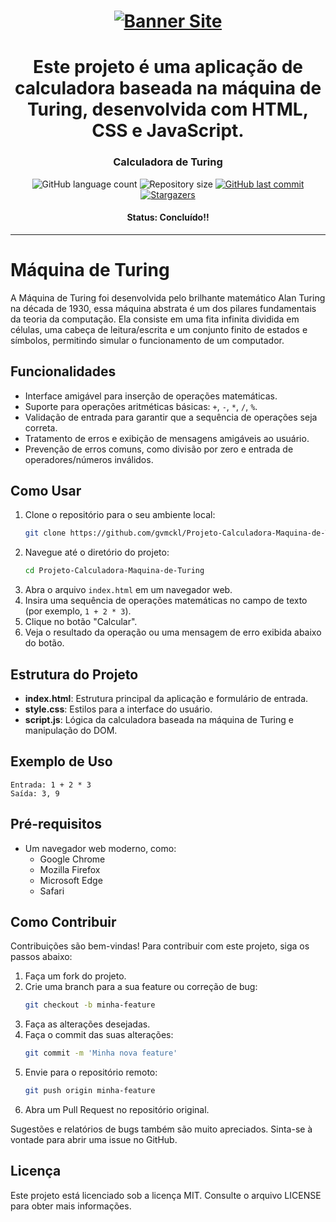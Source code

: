 <h1 align="center">
    <a href="#"><img alt="Banner Site" title="Calculadora de Turing" src="https://i.imgur.com/GtF9lhj.png" /></a>
</h1>

<h1 align="center">Este projeto é uma aplicação de calculadora baseada na máquina de Turing, desenvolvida com HTML, CSS e JavaScript.</h1>

<h3 align="center">Calculadora de Turing</h3>

<div align="center">
  <img alt="GitHub language count" src="https://img.shields.io/github/languages/count/gvmckl/Projeto-Calculadora-Maquina-de-Turing?color=34032B">

  <img alt="Repository size" src="https://img.shields.io/github/repo-size/gvmckl/Projeto-Calculadora-Maquina-de-Turing?color=34032B">
  
  <a href="https://github.com/gvmckl/Projeto-Calculadora-Maquina-de-Turing/commits/main">
    <img alt="GitHub last commit" src="https://img.shields.io/github/last-commit/gvmckl/Projeto-Calculadora-Maquina-de-Turing?color=34032B">
  </a>
  
   <a href="https://github.com/gvmckl/Projeto-Calculadora-Maquina-de-Turing/stargazers">
    <img alt="Stargazers" src="https://img.shields.io/github/stars/gvmckl/Projeto-Calculadora-Maquina-de-Turing?style=social">
  </a>
</div>

<h4 align="center">
   Status: Concluído!!
</h4>

---
# Máquina de Turing

A Máquina de Turing foi desenvolvida pelo brilhante matemático Alan Turing na década de 1930, essa máquina abstrata é um dos pilares fundamentais da teoria da computação. Ela consiste em uma fita infinita dividida em células, uma cabeça de leitura/escrita e um conjunto finito de estados e símbolos, permitindo simular o funcionamento de um computador.

## Funcionalidades

- Interface amigável para inserção de operações matemáticas.
- Suporte para operações aritméticas básicas: `+`, `-`, `*`, `/`, `%`.
- Validação de entrada para garantir que a sequência de operações seja correta.
- Tratamento de erros e exibição de mensagens amigáveis ao usuário.
- Prevenção de erros comuns, como divisão por zero e entrada de operadores/números inválidos.

## Como Usar

1. Clone o repositório para o seu ambiente local:
   ```bash
   git clone https://github.com/gvmckl/Projeto-Calculadora-Maquina-de-Turing.git
   ```
2. Navegue até o diretório do projeto:
   ```bash
   cd Projeto-Calculadora-Maquina-de-Turing
   ```
3. Abra o arquivo `index.html` em um navegador web.
4. Insira uma sequência de operações matemáticas no campo de texto (por exemplo, `1 + 2 * 3`).
5. Clique no botão "Calcular".
6. Veja o resultado da operação ou uma mensagem de erro exibida abaixo do botão.

## Estrutura do Projeto

- **index.html**: Estrutura principal da aplicação e formulário de entrada.
- **style.css**: Estilos para a interface do usuário.
- **script.js**: Lógica da calculadora baseada na máquina de Turing e manipulação do DOM.

## Exemplo de Uso

```plaintext
Entrada: 1 + 2 * 3
Saída: 3, 9
```

## Pré-requisitos

- Um navegador web moderno, como:
  - Google Chrome
  - Mozilla Firefox
  - Microsoft Edge
  - Safari

## Como Contribuir

Contribuições são bem-vindas! Para contribuir com este projeto, siga os passos abaixo:

1. Faça um fork do projeto.
2. Crie uma branch para a sua feature ou correção de bug:
   ```bash
   git checkout -b minha-feature
   ```
3. Faça as alterações desejadas.
4. Faça o commit das suas alterações:
   ```bash
   git commit -m 'Minha nova feature'
   ```
5. Envie para o repositório remoto:
   ```bash
   git push origin minha-feature
   ```
6. Abra um Pull Request no repositório original.

Sugestões e relatórios de bugs também são muito apreciados. Sinta-se à vontade para abrir uma issue no GitHub.

## Licença

Este projeto está licenciado sob a licença MIT. Consulte o arquivo LICENSE para obter mais informações.


